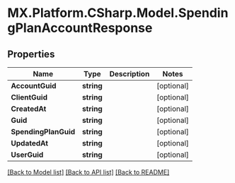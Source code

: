 # MX.Platform.CSharp.Model.SpendingPlanAccountResponse

## Properties

Name | Type | Description | Notes
------------ | ------------- | ------------- | -------------
**AccountGuid** | **string** |  | [optional] 
**ClientGuid** | **string** |  | [optional] 
**CreatedAt** | **string** |  | [optional] 
**Guid** | **string** |  | [optional] 
**SpendingPlanGuid** | **string** |  | [optional] 
**UpdatedAt** | **string** |  | [optional] 
**UserGuid** | **string** |  | [optional] 

[[Back to Model list]](../README.md#documentation-for-models) [[Back to API list]](../README.md#documentation-for-api-endpoints) [[Back to README]](../README.md)

